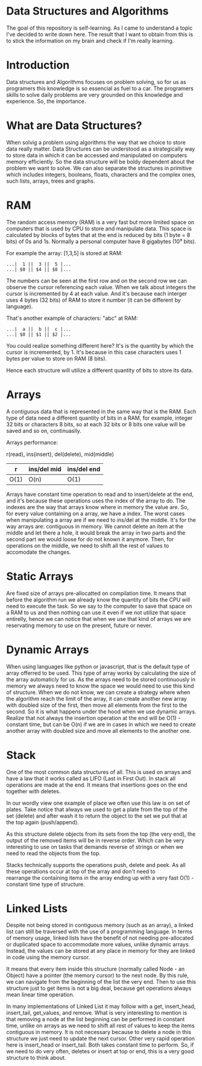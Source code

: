 # Data Structures and Algorithms

The goal of this repository is self-learning. As I came to understand a topic I've decided to write down here.
The result that I want to obtain from this is to stick the information on my brain and check if I'm really learning.

# Introduction

Data structures and Algorithms focuses on problem solving, so for us as programers this knowledge is so essencial as fuel to a car.
The programers skills to solve daily problems are very grounded on this knowledge and experience. So, the importance.

# What are Data Structures?

When solvig a problem using algorithms the way that we choice to store data really matter. 
Data Structures can be understood as a strategically way to store data in which it can be accessed and manipulated on computers memory efficiently.
So the data structure will be boldy dependent about the problem we want to solve. 
We can also separate the structures in primitive which includes integers, booleans, floats, characters and the complex ones, such lists, arrays, trees and graphs.

# RAM

The random access memory (RAM) is a very fast but more limited space on computers that is used by CPU to store and manipulate data.
This space is calculated by blocks of bytes that at the end is reduced by bits (1 byte = 8 bits) of 0s and 1s. 
Normally a personal computer have 8 gigabytes (10⁹ bits).

For example the array: [1,3,5] is stored at RAM:

```
...|  1 ||  3 ||  5 |...
...| $0 || $4 || $8 |...
```

The numbers can be seen at the first row and on the second row we can observe the cursor referencing each value.
When we talk about integers the cursor is incremented by 4 at each value. And it's because each interger uses 4 bytes (32 bits) of RAM to store it number (it can be different by language).

That's another example of characters: "abc" at RAM:

```
...|  a ||  b ||  c |...
...| $0 || $1 || $2 |...
```

You could realize something different here? It's is the quantity by which the cursor is incremented, by 1.
It's because in this case characters uses 1 bytes per value to store on RAM (8 bits).

Hence each structure will utilize a different quantity of bits to store its data.

# Arrays
A contiguous data that is represented in the same way that is the RAM. Each type of data need a different quantity of bits in a RAM, for example, integer 32 bits or characters 8 bits, so at each 32 bits or 8 bits one value will be saved and so on, continuaslly.

Arrays performance:

r(read), ins(insert), del(delete), mid(middle)

|   r   | ins/del mid | ins/del end |
|  ---  | ----------- | ----------- |
|  O(1) | O(n)        | O(1)        |

Arrays have constant time operation to read and to insert/delete at the end, and it's because these operations uses the index of the array to do. The indexes are the way that arrays know where in memory the value are. So, for every value containing on a array, we have a index. The worst cases when manipulating a array are if we need to ins/del at the middle. It's for the way arrays are: contiguous in memory. We cannot delete an item at the middle and let there a hole, it would break the array in two parts and the second part we would loose for do not known it anymore. Then, for operations on the middle, we need to shift all the rest of values to accomodate the changes.

# Static Arrays
Are fixed size of arrays pre-allocatted on compilation time. It means that before the algorithm run we already know the quantity of bits the CPU will need to execute the task. So we say to the computer to save that space on a RAM to us and then nothing can use it even if we not utilize that space entirelly, hence we can notice that when we use that kind of arrays we are reservating memory to use on the present, future or never. 

# Dynamic Arrays
When using languages like python or javascript, that is the default type of array offerred to be used. This type of array works by calculating the size of the array automaticly for us. As the arrays need to be stored continuously in memory we always need to know the space we would need to use this kind of structure. When we do not know, we can create a strategy where when the algorithm reach the limit of the array, it can create another new array with doubled size of the first, then move all elements from the first to the second. So it is what happens under the hood when we use dynamic arrays.
Realize that not always the insertion operation at the end will be O(1) - constant time, but can be O(n) if we are in cases in which we need to create another array with doubled size and move all elements to the another one.

# Stack
One of the most common data structures of all. This is used on arrays and have a law that it works called as LIFO (Last in First Out). In stack all operations are made at the end. It means that insertions goes on the end together with deletes.

In our wordly view one example of place we often use this law is on set of plates. Take notice that always we used to get a plate from the top of the set (delete) and after wash it to return the object to the set we put that at the top again (push/append).

As this structure delete objects from its sets from the top (the very end), the output of the removed items will be in reverse order. Which can be very interesting to use on tasks that demands reverse of strings or when we need to read the objects from the top.

Stacks technically supports the operations push, delete and peek. As all these operations occur at top of the array and don't need to rearrange the containing items in the array ending up with a very fast O(1) - constant time type of structure.

# Linked Lists

Despite not being stored in contiguous memory (such as an array), a linked list can still be traversed with the use of a programming language. In terms of memory usage, linked lists have the benefit of not needing pre-allocated or duplicated space to accommodate more values, unlike dynamic arrays. Instead, the values can be stored at any place in memory for they are linked in code using the memory cursor.

It means that every item inside this structure (normally called Node - an Object) have a pointer (the memory cursor) to the next node. By this rule, we can navigate from the beginning of the list the very end. Then to use this structure just to get items is not a big deal, because get operations always mean linear time operation.

In many implementations of Linked List it may follow with a get, insert_head, insert_tail, get_values, and remove. What is very interesting to mention is that removing a node at the list beginning can be performed in constant time, unlike on arrays as we need to shift all rest of values to keep the items contiguous in memory. It is not necessary because to delete a node in this structure we just need to update the next cursor. Other very rapid operation here is insert_head or insert_tail. Both takes constant time to perform. So, if we need to do very often, deletes or insert at top or end, this is a very good structure to think about.

